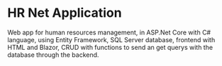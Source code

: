# HR Net Application

Web app for human resources management, in ASP.Net Core with C# language, using Entity Framework, SQL Server database, frontend with HTML and Blazor, CRUD with functions to send an get querys with the database through the backend.
